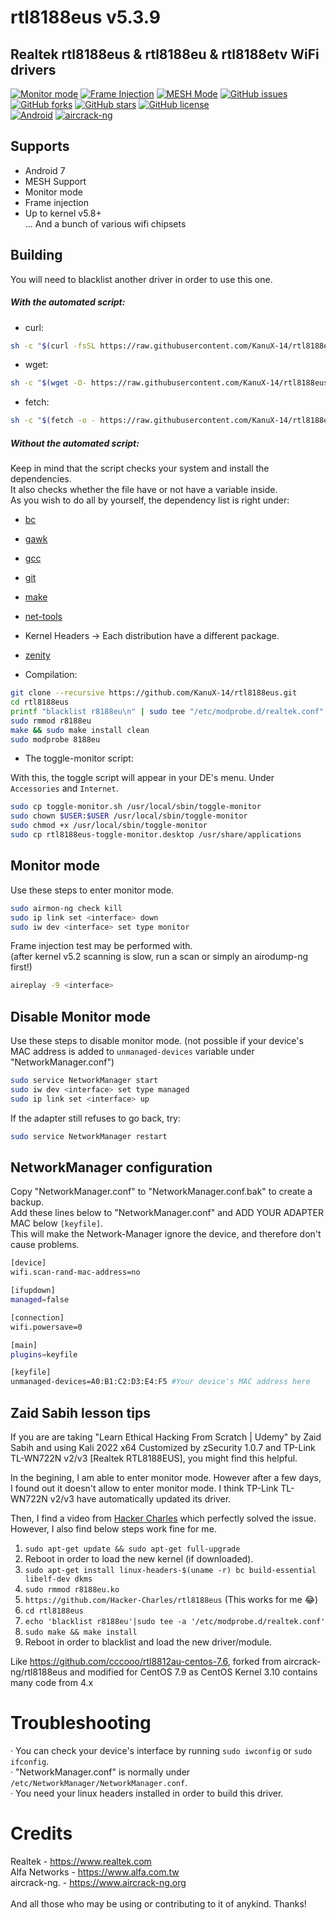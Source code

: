 # rtl8188eus v5.3.9

## Realtek rtl8188eus &amp; rtl8188eu &amp; rtl8188etv WiFi drivers

[![Monitor mode](https://img.shields.io/badge/monitor%20mode-supported-brightgreen.svg)](#)
[![Frame Injection](https://img.shields.io/badge/frame%20injection-supported-brightgreen.svg)](#)
[![MESH Mode](https://img.shields.io/badge/mesh%20mode-supported-brightgreen.svg)](#)
[![GitHub issues](https://img.shields.io/github/issues/aircrack-ng/rtl8188eus.svg)](https://github.com/aircrack-ng/rtl8188eus/issues)
[![GitHub forks](https://img.shields.io/github/forks/aircrack-ng/rtl8188eus.svg)](https://github.com/aircrack-ng/rtl8188eus/network)
[![GitHub stars](https://img.shields.io/github/stars/aircrack-ng/rtl8188eus.svg)](https://github.com/aircrack-ng/rtl8188eus/stargazers)
[![GitHub license](https://img.shields.io/github/license/aircrack-ng/rtl8812au.svg)](https://github.com/aircrack-ng/rtl8188eus/blob/master/LICENSE)<br>
[![Android](https://img.shields.io/badge/android%20(8)-supported-brightgreen.svg)](#)
[![aircrack-ng](https://img.shields.io/badge/aircrack--ng-supported-blue.svg)](#)


## Supports

- Android 7
- MESH Support
- Monitor mode
- Frame injection
- Up to kernel v5.8+<br>
... And a bunch of various wifi chipsets

## Building

You will need to blacklist another driver in order to use this one.

##### With the automated script:

- curl:

```sh
sh -c "$(curl -fsSL https://raw.githubusercontent.com/KanuX-14/rtl8188eus/v5.3.9/build.sh)"
```

- wget:

```sh
sh -c "$(wget -O- https://raw.githubusercontent.com/KanuX-14/rtl8188eus/v5.3.9/build.sh)"
```

- fetch:

```sh
sh -c "$(fetch -o - https://raw.githubusercontent.com/KanuX-14/rtl8188eus/v5.3.9/build.sh)"
```

##### Without the automated script:

Keep in mind that the script checks your system and install the dependencies.<br>
It also checks whether the file have or not have a variable inside.<br>
As you wish to do all by yourself, the dependency list is right under:

- [bc](https://ftp.gnu.org/gnu/bc/)
- [gawk](https://ftp.gnu.org/gnu/gawk/)
- [gcc](https://ftp.gnu.org/gnu/gcc/)
- [git](https://github.com/git/git)
- [make](https://ftp.gnu.org/gnu/make/)
- [net-tools](https://sourceforge.net/projects/net-tools/)
- Kernel Headers -> Each distribution have a different package.
- [zenity](https://gitlab.gnome.org/GNOME/zenity)

- Compilation:

```sh
git clone --recursive https://github.com/KanuX-14/rtl8188eus.git
cd rtl8188eus
printf "blacklist r8188eu\n" | sudo tee "/etc/modprobe.d/realtek.conf"
sudo rmmod r8188eu
make && sudo make install clean
sudo modprobe 8188eu
```

- The toggle-monitor script:

With this, the toggle script will appear in your DE's menu. Under `Accessories` and `Internet`.

```sh
sudo cp toggle-monitor.sh /usr/local/sbin/toggle-monitor
sudo chown $USER:$USER /usr/local/sbin/toggle-monitor
sudo chmod +x /usr/local/sbin/toggle-monitor
sudo cp rtl8188eus-toggle-monitor.desktop /usr/share/applications
```

## Monitor mode

Use these steps to enter monitor mode.
```sh
sudo airmon-ng check kill
sudo ip link set <interface> down
sudo iw dev <interface> set type monitor
```

Frame injection test may be performed with.<br>
(after kernel v5.2 scanning is slow, run a scan or simply an airodump-ng first!)

```sh
aireplay -9 <interface>
```

## Disable Monitor mode

Use these steps to disable monitor mode. (not possible if your device's MAC address is added to `unmanaged-devices` variable under "NetworkManager.conf")
```sh
sudo service NetworkManager start
sudo iw dev <interface> set type managed
sudo ip link set <interface> up
```

If the adapter still refuses to go back, try:
```sh
sudo service NetworkManager restart
```

## NetworkManager configuration

Copy "NetworkManager.conf" to "NetworkManager.conf.bak" to create a backup.<br>
Add these lines below to "NetworkManager.conf" and ADD YOUR ADAPTER MAC below `[keyfile]`.<br>
This will make the Network-Manager ignore the device, and therefore don't cause problems.

```sh
[device]
wifi.scan-rand-mac-address=no

[ifupdown]
managed=false

[connection]
wifi.powersave=0

[main]
plugins=keyfile

[keyfile]
unmanaged-devices=A0:B1:C2:D3:E4:F5 #Your device's MAC address here
```

## Zaid Sabih lesson tips

If you are are taking "Learn Ethical Hacking From Scratch | Udemy" by Zaid Sabih and using Kali 2022 x64 Customized by zSecurity 1.0.7 and TP-Link TL-WN722N v2/v3 [Realtek RTL8188EUS], you might find this helpful.

In the begining, I am able to enter monitor mode. However after a few days, I found out it doesn't allow to enter monitor mode. I think TP-Link TL-WN722N v2/v3 have automatically updated its driver.

Then, I find a video from [Hacker Charles](https://www.youtube.com/watch?v=cD-Jqwcd0dc&) which perfectly solved the issue. However, I also find below steps work fine for me.

1. `sudo apt-get update && sudo apt-get full-upgrade`
2. Reboot in order to load the new kernel (if downloaded).
3. `sudo apt-get install linux-headers-$(uname -r) bc build-essential libelf-dev dkms`
4. `sudo rmmod r8188eu.ko`
5. `https://github.com/Hacker-Charles/rtl8188eus` (This works for me 😂)
6. `cd rtl8188eus`
7. `echo 'blacklist r8188eu'|sudo tee -a '/etc/modprobe.d/realtek.conf'`
8. `sudo make && make install`
9. Reboot in order to blacklist and load the new driver/module.

Like https://github.com/cccooo/rtl8812au-centos-7.6, forked from aircrack-ng/rtl8188eus and modified for CentOS 7.9
as CentOS Kernel 3.10 contains many code from 4.x

# Troubleshooting
· You can check your device's interface by running `sudo iwconfig` or `sudo ifconfig`.<br>
· "NetworkManager.conf" is normally under `/etc/NetworkManager/NetworkManager.conf`.<br>
· You need your linux headers installed in order to build this driver.<br>

# Credits
Realtek       - https://www.realtek.com<br>
Alfa Networks - https://www.alfa.com.tw<br>
aircrack-ng.  - https://www.aircrack-ng.org<br>
<br>
And all those who may be using or contributing to it of anykind. Thanks!<br>
